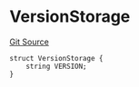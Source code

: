 # VersionStorage
[Git Source](https://github.com/thrackle-io/tron/blob/cbc87814d6bed0b3e71e8ab959486c532d05c771/src/protocol/diamond/VersionFacetLib.sol)


```solidity
struct VersionStorage {
    string VERSION;
}
```


